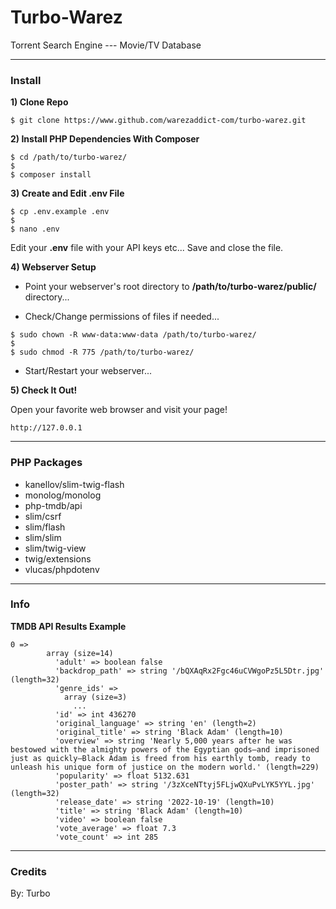 # Turbo-Warez

Torrent Search Engine --- Movie/TV Database

-----

### Install

**1) Clone Repo**

```
$ git clone https://www.github.com/warezaddict-com/turbo-warez.git
```

**2) Install PHP Dependencies With Composer**

```
$ cd /path/to/turbo-warez/
$
$ composer install
```

**3) Create and Edit .env File**

```
$ cp .env.example .env
$
$ nano .env
```

Edit your **.env** file with your API keys etc... Save and close the file.

**4) Webserver Setup**

- Point your webserver's root directory to **/path/to/turbo-warez/public/** directory...

- Check/Change permissions of files if needed...

```
$ sudo chown -R www-data:www-data /path/to/turbo-warez/
$
$ sudo chmod -R 775 /path/to/turbo-warez/
```

- Start/Restart your webserver...

**5) Check It Out!**

Open your favorite web browser and visit your page!

```
http://127.0.0.1
```

-----

### PHP Packages

- kanellov/slim-twig-flash
- monolog/monolog
- php-tmdb/api
- slim/csrf
- slim/flash
- slim/slim
- slim/twig-view
- twig/extensions
- vlucas/phpdotenv

-----

### Info

**TMDB API Results Example**

```
0 => 
        array (size=14)
          'adult' => boolean false
          'backdrop_path' => string '/bQXAqRx2Fgc46uCVWgoPz5L5Dtr.jpg' (length=32)
          'genre_ids' => 
            array (size=3)
              ...
          'id' => int 436270
          'original_language' => string 'en' (length=2)
          'original_title' => string 'Black Adam' (length=10)
          'overview' => string 'Nearly 5,000 years after he was bestowed with the almighty powers of the Egyptian gods—and imprisoned just as quickly—Black Adam is freed from his earthly tomb, ready to unleash his unique form of justice on the modern world.' (length=229)
          'popularity' => float 5132.631
          'poster_path' => string '/3zXceNTtyj5FLjwQXuPvLYK5YYL.jpg' (length=32)
          'release_date' => string '2022-10-19' (length=10)
          'title' => string 'Black Adam' (length=10)
          'video' => boolean false
          'vote_average' => float 7.3
          'vote_count' => int 285
```

-----

### Credits

By: Turbo

